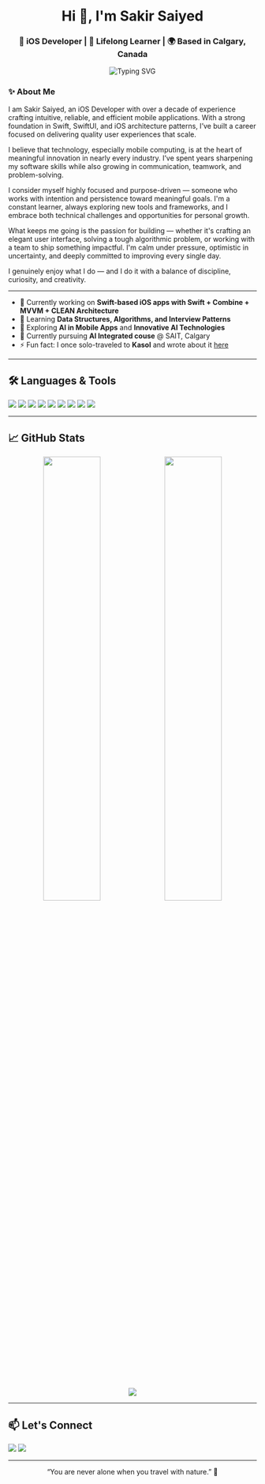 <h1 align="center">Hi 👋, I'm Sakir Saiyed</h1>
<h3 align="center">🚀 iOS Developer | 🧠 Lifelong Learner | 🌍 Based in Calgary, Canada</h3>

<p align="center">
  <img src="https://readme-typing-svg.demolab.com?font=Fira+Code&duration=3000&pause=1000&color=00B6F1&center=true&vCenter=true&width=450&lines=Swift+%7C+iOS+%7C+SwiftUI+%7C+Combine;Learning+DSA+%26+building+side+projects" alt="Typing SVG" />
</p>

### ✨ About Me 

I am Sakir Saiyed, an iOS Developer with over a decade of experience crafting intuitive, reliable, and efficient mobile applications. With a strong foundation in Swift, SwiftUI, and iOS architecture patterns, I’ve built a career focused on delivering quality user experiences that scale.

I believe that technology, especially mobile computing, is at the heart of meaningful innovation in nearly every industry. I’ve spent years sharpening my software skills while also growing in communication, teamwork, and problem-solving.

I consider myself highly focused and purpose-driven — someone who works with intention and persistence toward meaningful goals. I'm a constant learner, always exploring new tools and frameworks, and I embrace both technical challenges and opportunities for personal growth.

What keeps me going is the passion for building — whether it's crafting an elegant user interface, solving a tough algorithmic problem, or working with a team to ship something impactful. I'm calm under pressure, optimistic in uncertainty, and deeply committed to improving every single day.

I genuinely enjoy what I do — and I do it with a balance of discipline, curiosity, and creativity.

---

- 🔭 Currently working on **Swift-based iOS apps with Swift + Combine + MVVM + CLEAN Architecture**
- 🌱 Learning **Data Structures, Algorithms, and Interview Patterns**
- 🧠 Exploring **AI in Mobile Apps** and **Innovative AI Technologies**
- 💼 Currently pursuing **AI Integrated couse** @ SAIT, Calgary
- ⚡ Fun fact: I once solo-traveled to **Kasol** and wrote about it [here](https://www.tripoto.com/trip/kasol-you-are-never-alone-when-you-travel-with-nature-walk-with-me-to-my-first-solo-journey-5c5e6e3a1d67c)

---

<h2>🛠️ Languages & Tools</h2>

<p align="left">
  <img src="https://img.shields.io/badge/Swift-F05138?style=for-the-badge&logo=swift&logoColor=white"/>
  <img src="https://img.shields.io/badge/Xcode-1575F9?style=for-the-badge&logo=Xcode&logoColor=white"/>
  <img src="https://img.shields.io/badge/UIKit-000000?style=for-the-badge&logo=apple&logoColor=white"/>
  <img src="https://img.shields.io/badge/SwiftUI-46C4F1?style=for-the-badge&logo=swift&logoColor=white"/>
  <img src="https://img.shields.io/badge/Combine-FF6F61?style=for-the-badge"/>
  <img src="https://img.shields.io/badge/CoreData-4E4E50?style=for-the-badge"/>
  <img src="https://img.shields.io/badge/Firebase-FFCA28?style=for-the-badge&logo=firebase&logoColor=black"/>
  <img src="https://img.shields.io/badge/GitHub%20Actions-2088FF?style=for-the-badge&logo=github-actions&logoColor=white"/>
  <img src="https://img.shields.io/badge/CocoaPods-E95420?style=for-the-badge&logo=appveyor"/>
</p>

---

<h2>📈 GitHub Stats</h2>

<p align="center">
  <img width="48%" src="https://github-readme-stats.vercel.app/api?username=sakirsaiyed&show_icons=true&theme=radical" />
  <img width="48%" src="https://github-readme-streak-stats.herokuapp.com/?user=sakirsaiyed&theme=radical" />
</p>

<p align="center">
  <img src="https://github-readme-activity-graph.cyclic.app/graph?username=sakirsaiyed&theme=github-compact&hide_border=true"/>
</p>

---

<h2>📫 Let's Connect</h2>

<p>
  <a href="mailto:sakirsaiyed29@gmail.com"><img src="https://img.shields.io/badge/Email-D14836?style=for-the-badge&logo=gmail&logoColor=white"/></a>
  <a href="https://www.linkedin.com/in/sakirali-saiyed-57387762/"><img src="https://img.shields.io/badge/LinkedIn-blue?style=for-the-badge&logo=linkedin&logoColor=white"/></a>
</p>

---

<p align="center">“You are never alone when you travel with nature.” 🌲</p>

